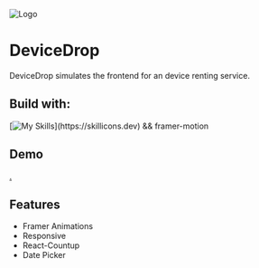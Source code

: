 ![Logo](https://devicedrop.vercel.app/icon.svg?b3c82194f90af4c5)

# DeviceDrop

DeviceDrop simulates the frontend for an device renting service.

## Build with:

[![My Skills](https://skillicons.dev/icons?i=js,nextjs,react,tailwind,)](https://skillicons.dev) && framer-motion

## Demo

[.](https://devicedrop.vercel.app/)


## Features

- Framer Animations
- Responsive
- React-Countup
- Date Picker

